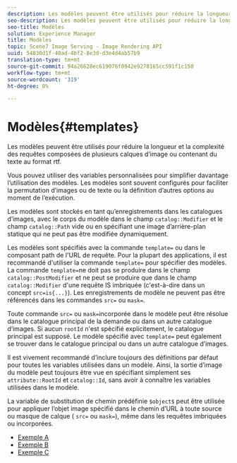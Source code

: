 ```yaml
---
description: Les modèles peuvent être utilisés pour réduire la longueur et la complexité des requêtes composées de plusieurs calques d’image ou contenant du texte au format rtf.
seo-description: Les modèles peuvent être utilisés pour réduire la longueur et la complexité des requêtes composées de plusieurs calques d’image ou contenant du texte au format rtf.
seo-title: Modèles
solution: Experience Manager
title: Modèles
topic: Scene7 Image Serving - Image Rendering API
uuid: 54830d1f-40ad-4bf2-8e3d-d3e4d4ab57b9
translation-type: tm+mt
source-git-commit: 94a26628ec619076f0942e9278165cc591f1c150
workflow-type: tm+mt
source-wordcount: '319'
ht-degree: 0%

---
```



# Modèles{#templates}

Les modèles peuvent être utilisés pour réduire la longueur et la complexité des requêtes composées de plusieurs calques d’image ou contenant du texte au format rtf.

Vous pouvez utiliser des variables personnalisées pour simplifier davantage l’utilisation des modèles. Les modèles sont souvent configurés pour faciliter la permutation d’images ou de texte ou la définition d’autres options au moment de l’exécution.

Les modèles sont stockés en tant qu’enregistrements dans les catalogues d’images, avec le corps du modèle dans le champ `catalog::Modifier` et le champ `catalog::Path` vide ou en spécifiant une image d’arrière-plan statique qui ne peut pas être modifiée dynamiquement.

Les modèles sont spécifiés avec la commande `template=` ou dans le composant path de l&#39;URL de requête. Pour la plupart des applications, il est recommandé d&#39;utiliser la commande `template=` pour spécifier des modèles. La commande `template=`ne doit pas se produire dans le champ `catalog::PostModifier` et ne peut se produire que dans le champ `catalog::Modifier` d&#39;une requête IS imbriquée (c&#39;est-à-dire dans un concept `src=is{...}`). Les enregistrements de modèle ne peuvent pas être référencés dans les commandes `src=` ou `mask=`.

Toute commande `src=` ou `mask=`incorporée dans le modèle peut être résolue dans le catalogue principal de la demande ou dans un autre catalogue d’images. Si aucun `rootId` n&#39;est spécifié explicitement, le catalogue principal est supposé. Le modèle spécifié avec `template=` peut également se trouver dans le catalogue principal ou dans un autre catalogue d’images.

Il est vivement recommandé d’inclure toujours des définitions par défaut pour toutes les variables utilisées dans un modèle. Ainsi, la sortie d’image du modèle peut toujours être vue en spécifiant simplement ses `attribute::RootId` et `catalog::Id`, sans avoir à connaître les variables utilisées dans le modèle.

La variable de substitution de chemin prédéfinie `$object$` peut être utilisée pour appliquer l’objet image spécifié dans le chemin d’URL à toute source ou masque de calque ( `src=` ou `mask=`), même dans les requêtes imbriquées ou incorporées.

* [Exemple A](r-example-a.md)
* [Exemple B](r-example-b.md)
* [Exemple C](r-example-c.md)
